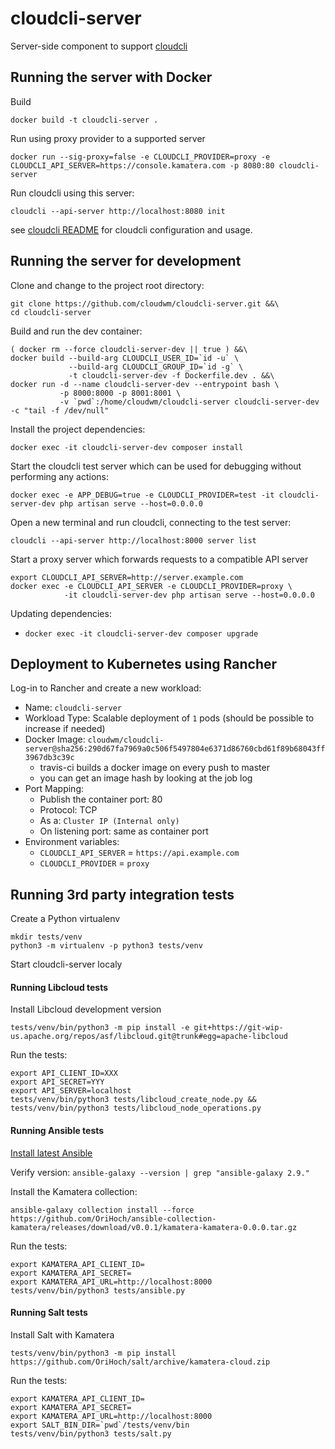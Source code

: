 # cloudcli-server

Server-side component to support [cloudcli](https://github.com/cloudwm/cloudcli)

## Running the server with Docker

Build

```
docker build -t cloudcli-server .
```

Run using proxy provider to a supported server

```
docker run --sig-proxy=false -e CLOUDCLI_PROVIDER=proxy -e CLOUDCLI_API_SERVER=https://console.kamatera.com -p 8080:80 cloudcli-server
```

Run cloudcli using this server:

```
cloudcli --api-server http://localhost:8080 init
```  

see [cloudcli README](https://github.com/cloudwm/cloudcli/blob/master/README.md) for cloudcli configuration and usage.

## Running the server for development

Clone and change to the project root directory:

```
git clone https://github.com/cloudwm/cloudcli-server.git &&\
cd cloudcli-server
```

Build and run the dev container:

```
( docker rm --force cloudcli-server-dev || true ) &&\
docker build --build-arg CLOUDCLI_USER_ID=`id -u` \
             --build-arg CLOUDCLI_GROUP_ID=`id -g` \
             -t cloudcli-server-dev -f Dockerfile.dev . &&\
docker run -d --name cloudcli-server-dev --entrypoint bash \
           -p 8000:8000 -p 8001:8001 \
           -v `pwd`:/home/cloudwm/cloudcli-server cloudcli-server-dev -c "tail -f /dev/null"
```

Install the project dependencies:

```
docker exec -it cloudcli-server-dev composer install
```

Start the cloudcli test server which can be used for debugging without performing any actions:

```
docker exec -e APP_DEBUG=true -e CLOUDCLI_PROVIDER=test -it cloudcli-server-dev php artisan serve --host=0.0.0.0
```

Open a new terminal and run cloudcli, connecting to the test server:

```
cloudcli --api-server http://localhost:8000 server list
```

Start a proxy server which forwards requests to a compatible API server

```
export CLOUDCLI_API_SERVER=http://server.example.com
docker exec -e CLOUDCLI_API_SERVER -e CLOUDCLI_PROVIDER=proxy \
            -it cloudcli-server-dev php artisan serve --host=0.0.0.0
``` 

Updating dependencies:

* `docker exec -it cloudcli-server-dev composer upgrade`

## Deployment to Kubernetes using Rancher

Log-in to Rancher and create a new workload:

* Name: `cloudcli-server`
* Workload Type: Scalable deployment of `1` pods (should be possible to increase if needed)
* Docker Image: `cloudwm/cloudcli-server@sha256:290d67fa7969a0c506f5497804e6371d86760cbd61f89b68043ff3967db3c39c`
  * travis-ci builds a docker image on every push to master
  * you can get an image hash by looking at the job log
* Port Mapping:
  * Publish the container port: 80
  * Protocol: TCP
  * As a: `Cluster IP (Internal only)`
  * On listening port: same as container port
* Environment variables:
  * `CLOUDCLI_API_SERVER` = `https://api.example.com`
  * `CLOUDCLI_PROVIDER` = `proxy`

## Running 3rd party integration tests

Create a Python virtualenv

```
mkdir tests/venv
python3 -m virtualenv -p python3 tests/venv
```

Start cloudcli-server localy

#### Running Libcloud tests

Install Libcloud development version

```
tests/venv/bin/python3 -m pip install -e git+https://git-wip-us.apache.org/repos/asf/libcloud.git@trunk#egg=apache-libcloud
```

Run the tests:

```
export API_CLIENT_ID=XXX
export API_SECRET=YYY
export API_SERVER=localhost
tests/venv/bin/python3 tests/libcloud_create_node.py && tests/venv/bin/python3 tests/libcloud_node_operations.py 
```

#### Running Ansible tests

[Install latest Ansible](https://docs.ansible.com/ansible/latest/installation_guide/intro_installation.html)

Verify version: `ansible-galaxy --version | grep "ansible-galaxy 2.9."`

Install the Kamatera collection:

```
ansible-galaxy collection install --force https://github.com/OriHoch/ansible-collection-kamatera/releases/download/v0.0.1/kamatera-kamatera-0.0.0.tar.gz
```

Run the tests:

```
export KAMATERA_API_CLIENT_ID=
export KAMATERA_API_SECRET=
export KAMATERA_API_URL=http://localhost:8000
tests/venv/bin/python3 tests/ansible.py
```

#### Running Salt tests

Install Salt with Kamatera

```
tests/venv/bin/python3 -m pip install https://github.com/OriHoch/salt/archive/kamatera-cloud.zip
```

Run the tests:

```
export KAMATERA_API_CLIENT_ID=
export KAMATERA_API_SECRET=
export KAMATERA_API_URL=http://localhost:8000
export SALT_BIN_DIR=`pwd`/tests/venv/bin
tests/venv/bin/python3 tests/salt.py
```
